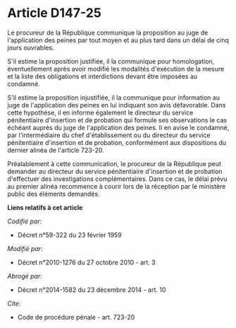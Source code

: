 # Article D147-25

Le procureur de la République communique la proposition au juge de l'application des peines par tout moyen et au plus tard
dans un délai de cinq jours ouvrables.

S'il estime la proposition justifiée, il la communique pour homologation, éventuellement après avoir modifié les modalités
d'exécution de la mesure et la liste des obligations et interdictions devant être imposées au condamné.

S'il estime la proposition injustifiée, il la communique pour information au juge de l'application des peines en lui
indiquant son avis défavorable. Dans cette hypothèse, il en informe également le directeur du service pénitentiaire
d'insertion et de probation qui formule ses observations le cas échéant auprès du juge de l'application des peines. Il en
avise le condamné, par l'intermédiaire du chef d'établissement ou du directeur du service pénitentiaire d'insertion et de
probation, conformément aux dispositions du dernier alinéa de l'article 723-20. 

Préalablement à cette communication, le procureur de la République peut demander au directeur du service pénitentiaire
d'insertion et de probation d'effectuer des investigations complémentaires. Dans ce cas, le délai prévu au premier alinéa
recommence à courir lors de la réception par le ministère public des éléments demandés.

**Liens relatifs à cet article**

_Codifié par_:

  - Décret n°59-322 du 23 février 1959

_Modifié par_:

  - Décret n°2010-1276 du 27 octobre 2010 - art. 3

_Abrogé par_:

  - Décret n°2014-1582 du 23 décembre 2014 - art. 10

_Cite_:

  - Code de procédure pénale - art. 723-20
